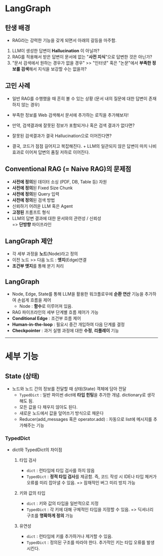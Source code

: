 # LangGraph

## 탄생 배경

- RAG라는 강력한 기능을 갖게 되면서 아래의 갈등을 마주함.

1. LLM이 생성한 답변이 **Hallucination** 이 아닐까?
2. RAG를 적용해서 받은 답변이 문서에 없는 "**사전 지식**"으로 답변한 것은 아닌가?
3. "문서 검색에서 원하는 경우가 없을 경우" >> "인터넷" 혹은 "논문"에서 **부족한 정보를 검색**해서 지식을 보강할 수는 없을까?

## 고민 사례

- 일반 RAG를 수행했을 때 흔히 볼 수 있는 상황 (문서 내의 질문에 대한 답변이 존재하지 않는 경우)

- 부족한 정보를 Web 검색해서 문서에 추가하는 로직을 추가해보자!

- 만약, 검색결과에 잘못된 정보가 포함되거나 혹은 검색 결과가 없다면?

- 잘못된 검색결과가 결국 Hallucination으로 이어진다면?

- 결국, 코드가 점점 길어지고 복잡해진다. + LLM의 일관되지 않은 답변이 마치 나비효과로 이어져 답변의 품질 저하로 이어진다.

## Conventional RAG (= Naive RAG)의 문제점

- **사전에 정의**된 데이터 소싱 (PDF, DB, Table 등) 자원
- **사전에 정의**된 Fixed Size Chunk
- **사전에 정의**된 Query 입력
- **사전에 정의**된 검색 방법
- 신뢰하기 어려운 LLM 혹은 Agent
- **고정된** 프롬프트 형식
- LLM의 답변 결과에 대한 문서와의 관련성 / 신뢰성  
=> **단방향** 파이프라인

## LangGraph 제안

- 각 세부 과정을 **노드**(Node)라고 정의
- 이전 노드 >> 다음 노드 : **엣지**(Edge)연결
- **조건부 엣지**를 통해 분기 처리

## LangGraph

- Node, Edge, State를 통해 LLM을 활용한 워크플로우에 **순환 연산** 기능을 추가하여 손쉽게 흐름을 제어
    - Node : **함수**로 이루어져 있음.
- RAG 파이프라인의 세부 단계별 흐름 제어가 가능
- **Conditional Edge** : 조건부 흐름 제어
- **Human-in-the-loop** : 필요시 중간 개입하여 다음 단계를 결정
- **Checkpointer** : 과거 실행 과정에 대한 **수정**, **리플레이** 기능

---

# 세부 기능

## State (상태)

- 노드와 노드 간의 정보를 전달할 때 상태(State) 객체에 담아 전달
    - `TypedDict` : 일반 파이썬 dict에 **타입 힌팅**을 추가한 개념. dictionary로 생각해도 됨.
    - 모든 값을 다 채우지 않아도 된다.
    - 새로운 노드에서 값을 덮어쓰기 방식으로 채운다
    - Reducer(add_messages 혹은 operator.add) : 자동으로 list에 메시지를 추가해주는 기능

### TypedDict

- dict와 TypedDict의 차이점

    1. 타입 검사
        
        - `dict` : 런타임에 타입 검사를 하지 않음
        - `TypedDict` : **정적 타입 검사**를 제공함. 즉, 코드 작성 시 IDE나 타입 체커가 오류를 미리 잡아낼 수 있음. => 잠재적인 버그 미리 방지 가능

    2. 키와 값의 타입

        - `dict` : 키와 값의 타입을 일반적으로 지정
        - `TypedDict` : 각 키에 대해 구체적인 타입을 지정할 수 있음. => 딕셔너리 구조를 **명확하게 정의** 가능

    3. 유연성
    
        - `dict` : 런타임에 키를 추가하거나 제거할 수 있음.
        - `TypedDict` : 정의된 구조를 따라야 한다. 추가적인 키는 타입 오류를 발생시킨다.
    
